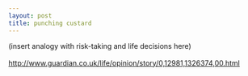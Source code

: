 ```yaml
---
layout: post
title: punching custard
---
```


<div class="entry-item s2-entrytext">(insert analogy with risk-taking and life decisions here)<br/><br/><a href="http://www.guardian.co.uk/life/opinion/story/0,12981,1326374,00.html" rel="nofollow">http://www.guardian.co.uk/life/opin<wbr></wbr>ion/story/0,12981,1326374,00.html</a></div>